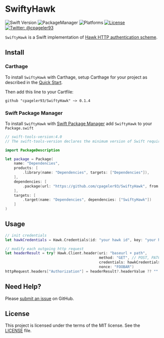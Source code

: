 # SwiftyHawk

![Swift Version](https://img.shields.io/badge/Swift-4.1.2-orange.svg)
![PackageManager](https://img.shields.io/badge/PackageManager-Carthage|SwiftPM-brightgreen.svg?style=flat)
![Platforms](https://img.shields.io/badge/Platforms-iOS|macOS|tvOS|Linux-yellow.svg?style=flat)
[![License](https://img.shields.io/badge/License-MIT-green.svg?style=flat)](https://github.com/thepeaklab/SwiftyHawk/blob/master/LICENSE)
[![Twitter: @cpageler93](https://img.shields.io/badge/contact-@thepeaklab-009fee.svg?style=flat)](https://twitter.com/thepeaklab)

`SwiftyHawk` is a Swift implementation of [Hawk HTTP authentication scheme](https://github.com/hueniverse/hawk).

## Install

### Carthage

To install `SwiftyHawk` with Carthage, setup Carthage for your project as described in the [Quick Start](https://github.com/Carthage/Carthage#quick-start).

Then add this line to your Cartfile:

```
github "cpageler93/SwiftyHawk" ~> 0.1.4
```

### Swift Package Manager

To install `SwiftyHawk` with [Swift Package Manager](https://swift.org/package-manager) add `SwiftyHawk` to your `Package.swift`

```swift
// swift-tools-version:4.0
// The swift-tools-version declares the minimum version of Swift required to build this package.

import PackageDescription

let package = Package(
    name: "Dependencies",
    products: [
        .library(name: "Dependencies", targets: ["Dependencies"]),
    ],
    dependencies: [
        .package(url: "https://github.com/cpageler93/SwiftyHawk", from: "0.1.4")
    ],
    targets: [
        .target(name: "Dependencies", dependencies: ["SwiftyHawk"])
    ]
)

```

## Usage

```swift
// init credentials
let hawkCredentials = Hawk.Credentials(id: "your hawk id", key: "your hawk key", algoritm: .sha256)

// modify each outgoing http request
let headerResult = try? Hawk.Client.header(uri: "baseurl + path",
                                           method: "GET", // POST, PATCH, ...
                                           credentials: hawkCredentials,
                                           nonce: "FOOBAR")
httpRequest.headers["Authorization"] = headerResult?.headerValue ?? ""
```

## Need Help?

Please [submit an issue](https://github.com/cpageler93/SwiftyHawk/issues) on GitHub.

## License

This project is licensed under the terms of the MIT license. See the [LICENSE](LICENSE) file.
